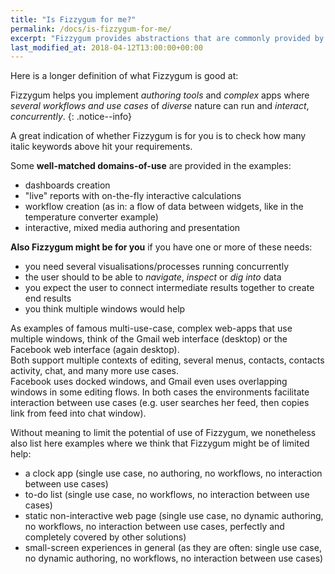 ```yaml
---
title: "Is Fizzygum for me?"
permalink: /docs/is-fizzygum-for-me/
excerpt: "Fizzygum provides abstractions that are commonly provided by OSs..."
last_modified_at: 2018-04-12T13:00:00+00:00
---
```


Here is a longer definition of what Fizzygum is good at:

Fizzygum helps you implement _authoring tools_ and _complex_ apps where _several workflows and use cases_ of _diverse_ nature can run and _interact_, _concurrently_.
{: .notice--info}

A great indication of whether Fizzygum is for you is to check how many italic keywords above hit your requirements.

Some **well-matched domains-of-use** are provided in the examples:
 * dashboards creation
 * "live" reports with on-the-fly interactive calculations
 * workflow creation (as in: a flow of data between widgets, like in the temperature converter example)
 * interactive, mixed media authoring and presentation

**Also Fizzygum might be for you** if you have one or more of these needs:
 * you need several visualisations/processes running concurrently
 * the user should to be able to _navigate_, _inspect_ or _dig into_ data
 * you expect the user to connect intermediate results together to create end results
 * you think multiple windows would help

As examples of famous multi-use-case, complex web-apps that use multiple windows, think of the Gmail web interface (desktop) or the Facebook web interface (again desktop).  
Both support multiple contexts of editing, several menus, contacts, contacts activity, chat, and many more use cases.  
Facebook uses docked windows, and Gmail even uses overlapping windows in some editing flows. In both cases the environments facilitate interaction between use cases (e.g. user searches her feed, then copies link from feed into chat window).

Without meaning to limit the potential of use of Fizzygum, we nonetheless also list here examples where we think that Fizzygum might be of limited help:
 * a clock app (single use case, no authoring, no workflows, no interaction between use cases)
 * to-do list (single use case, no workflows, no interaction between use cases)
 * static non-interactive web page (single use case, no dynamic authoring, no workflows, no interaction between use cases, perfectly and completely covered by other solutions)
 * small-screen experiences in general (as they are often: single use case, no dynamic authoring, no workflows, no interaction between use cases)
